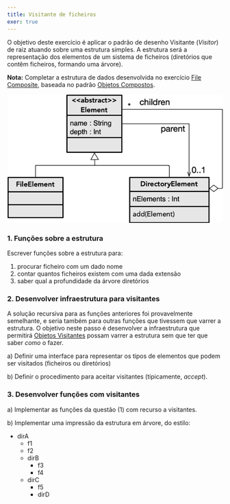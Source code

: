 ```yaml
---
title: Visitante de ficheiros
exer: true  
---
```


O objetivo deste exercício é aplicar o padrão de desenho Visitante (*Visitor*) de raiz atuando sobre uma estrutura simples. A estrutura será a representação dos elementos de um sistema de ficheiros (diretórios que contêm ficheiros, formando uma árvore).

**Nota:** Completar a estrutura de dados desenvolvida no exercício [File Composite](https://andre-santos-pt.github.io/kotlin/06_objetos/exercicios/filecomposite), baseada no padrão [Objetos Compostos](https://andre-santos-pt.github.io/kotlin/padroesdesenho/objetoscompostos).

![](visitanteuml.png)

### 1. Funções sobre a estrutura

Escrever funções sobre a estrutura para:
1. procurar ficheiro com um dado nome
2. contar quantos ficheiros existem com uma dada extensão
3. saber qual a profundidade da árvore diretórios


### 2. Desenvolver infraestrutura para visitantes

A solução recursiva para as funções anteriores foi provavelmente semelhante, e seria também para outras funções que tivessem que varrer a estrutura. O objetivo neste passo é desenvolver a infraestrutura que permitirá [Objetos Visitantes](../../padroesdesenho/visitante) possam varrer a estrutura sem que ter que saber *como* o fazer.

a) Definir uma interface para representar os tipos de elementos que podem ser visitados (ficheiros ou diretórios)

b) Definir o procedimento para aceitar visitantes (tipicamente, *accept*).

### 3. Desenvolver funções com visitantes

a) Implementar as funções da questão (1) com recurso a visitantes.

b) Implementar uma impressão da estrutura em árvore, do estilo:

 - dirA
   - f1
   - f2
   - dirB
     - f3
     - f4
   - dirC
     - f5
     - dirD
